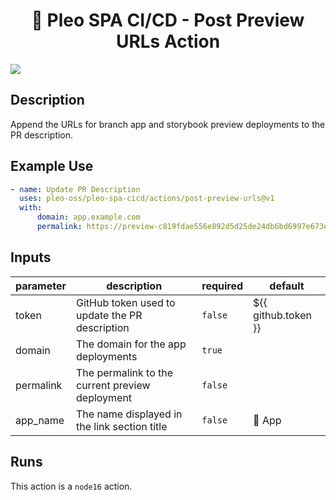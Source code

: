 <h1 align="center">
  🔋 Pleo SPA CI/CD - Post Preview URLs Action
</h1>

![](./screenshot.png)

<!-- action-docs-description -->

## Description

Append the URLs for branch app and storybook preview deployments to the PR description.

<!-- action-docs-description -->

## Example Use

```yml
- name: Update PR Description
  uses: pleo-oss/pleo-spa-cicd/actions/post-preview-urls@v1
  with:
      domain: app.example.com
      permalink: https://preview-c819fdae556e892d5d25de24db6bd6997e673ec6.app.example.com
```

<!-- action-docs-inputs -->

## Inputs

| parameter | description                                     | required | default             |
| --------- | ----------------------------------------------- | -------- | ------------------- |
| token     | GitHub token used to update the PR description  | `false`  | ${{ github.token }} |
| domain    | The domain for the app deployments              | `true`   |                     |
| permalink | The permalink to the current preview deployment | `false`  |                     |
| app_name  | The name displayed in the link section title    | `false`  | 🤖 App              |

<!-- action-docs-inputs -->

<!-- action-docs-outputs -->

<!-- action-docs-outputs -->

<!-- action-docs-runs -->

## Runs

This action is a `node16` action.

<!-- action-docs-runs -->
